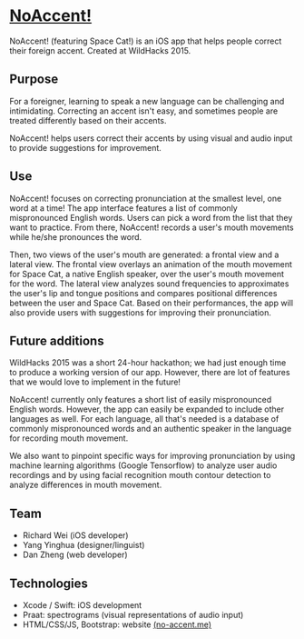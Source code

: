 # [NoAccent!](http://no-accent.me)

NoAccent! (featuring Space Cat!) is an iOS app that helps people correct their foreign accent. Created at WildHacks 2015.

## Purpose
For a foreigner, learning to speak a new language can be challenging and intimidating.
Correcting an accent isn't easy, and sometimes people are treated differently based on their accents.

NoAccent! helps users correct their accents by using visual and audio input to provide suggestions for improvement.

## Use

NoAccent! focuses on correcting pronunciation at the smallest level, one word at a time! The app interface features a list of commonly mispronounced English words. Users can pick a word from the list that they want to practice. From there, NoAccent! records a user's mouth movements while he/she pronounces the word.

Then, two views of the user's mouth are generated: a frontal view and a lateral view. The frontal view overlays an animation of the mouth movement for Space Cat, a native English speaker, over the user's mouth movement for the word. The lateral view analyzes sound frequencies to approximates the user's lip and tongue positions and compares positional differences between the user and Space Cat. Based on their performances, the app will also provide users with suggestions for improving their pronunciation.

## Future additions

WildHacks 2015 was a short 24-hour hackathon; we had just enough time to produce a working version of our app. However, there are lot of features that we would love to implement in the future!

NoAccent! currently only features a short list of easily mispronounced English words. However, the app can easily be expanded to include other languages as well. For each language, all that's needed is a database of commonly mispronounced words and an authentic speaker in the language for recording mouth movement.

We also want to pinpoint specific ways for improving pronunciation by using machine learning algorithms (Google Tensorflow) to analyze user audio recordings and by using facial recognition mouth contour detection to analyze differences in mouth movement.

## Team
* Richard Wei (iOS developer)
* Yang Yinghua (designer/linguist)
* Dan Zheng (web developer)

## Technologies
* Xcode / Swift: iOS development
* Praat: spectrograms (visual representations of audio input)
* HTML/CSS/JS, Bootstrap: website [(no-accent.me)](http://no-accent.me)
